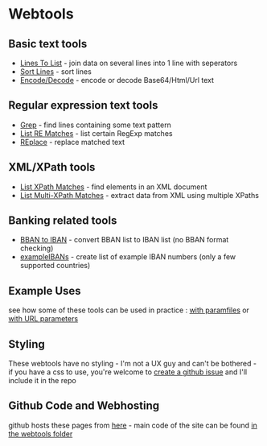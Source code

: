 # Webtools

## Basic text tools

- [Lines To List](https://koenbeek.github.io/webtools/tools.html?tool1=lines2list) - join data on several lines into 1 line with seperators
- [Sort Lines](https://koenbeek.github.io/webtools/tools.html?tool1=sort) - sort lines
- [Encode/Decode](https://koenbeek.github.io/webtools/tools.html?tool1=encodedecode) - encode or decode Base64/Html/Url text

## Regular expression text tools

- [Grep](https://koenbeek.github.io/webtools/tools.html?tool1=grep) - find lines containing some text pattern
- [List RE Matches](https://koenbeek.github.io/webtools/tools.html?tool1=matchlist) - list certain RegExp matches
- [REplace](https://koenbeek.github.io/webtools/tools.html?tool1=replace) - replace matched text

## XML/XPath tools

- [List XPath Matches](https://koenbeek.github.io/webtools/tools.html?tool1=xpathlist) - find elements in an XML document
- [List Multi-XPath Matches](https://koenbeek.github.io/webtools/tools.html?tool1=xpathslist) - extract data from XML using multiple XPaths

## Banking related tools

- [BBAN to IBAN](https://koenbeek.github.io/webtools/tools.html?tool1=bban2iban) - convert BBAN list to IBAN list (no BBAN format checking)
- [exampleIBANs](https://koenbeek.github.io/webtools/tools.html?tool1=exampleibans) - create list of example IBAN numbers (only a few supported countries)

## Example Uses

see how some of these tools can be used in practice : [with paramfiles](Examples.md) or [with URL parameters](webtools/_Examples.html)

## Styling

These webtools have no styling - I'm not a UX guy and can't be bothered - if you have a css to use, you're welcome to [create a github issue](https://github.com/koenbeek/koenbeek.github.io/issues/new) and I'll include it in the repo

## Github Code and Webhosting

github hosts these pages from [here](https://github.com/koenbeek/koenbeek.github.io/tree/main/docs) - main code of the site can be found [in the webtools folder](https://github.com/koenbeek/koenbeek.github.io/tree/main/docs/webtools)
